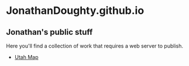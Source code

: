 # JonathanDoughty.github.io

## Jonathan's public stuff

Here you'll find a collection of work that requires a web server to publish.

* [Utah Map](RoadScholarUtah/road_scholar_2814.html)
